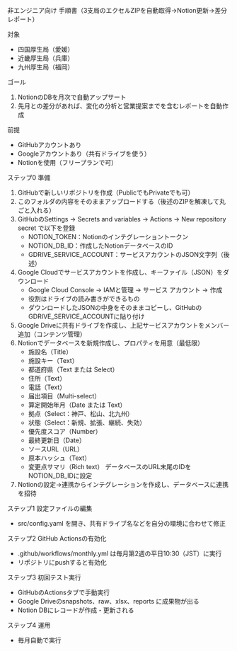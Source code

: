 非エンジニア向け 手順書（3支局のエクセルZIPを自動取得→Notion更新→差分レポート）

対象
- 四国厚生局（愛媛）
- 近畿厚生局（兵庫）
- 九州厚生局（福岡）

ゴール
1) NotionのDBを月次で自動アップサート
2) 先月との差分があれば、変化の分析と営業提案までを含むレポートを自動作成

前提
- GitHubアカウントあり
- Googleアカウントあり（共有ドライブを使う）
- Notionを使用（フリープランで可）

ステップ0 準備
1. GitHubで新しいリポジトリを作成（PublicでもPrivateでも可）
2. このフォルダの内容をそのままアップロードする（後述のZIPを解凍して丸ごと入れる）
3. GitHubのSettings → Secrets and variables → Actions → New repository secret で以下を登録
   - NOTION_TOKEN：Notionのインテグレーショントークン
   - NOTION_DB_ID：作成したNotionデータベースのID
   - GDRIVE_SERVICE_ACCOUNT：サービスアカウントのJSON文字列（後述）
4. Google Cloudでサービスアカウントを作成し、キーファイル（JSON）をダウンロード
   - Google Cloud Console → IAMと管理 → サービス アカウント → 作成
   - 役割はドライブの読み書きができるもの
   - ダウンロードしたJSONの中身をそのままコピーし、GitHubのGDRIVE_SERVICE_ACCOUNTに貼り付け
5. Google Driveに共有ドライブを作成し、上記サービスアカウントをメンバー追加（コンテンツ管理）
6. Notionでデータベースを新規作成し、プロパティを用意（最低限）
   - 施設名（Title）
   - 施設キー（Text）
   - 都道府県（Text または Select）
   - 住所（Text）
   - 電話（Text）
   - 届出項目（Multi-select）
   - 算定開始年月（Date または Text）
   - 拠点（Select：神戸、松山、北九州）
   - 状態（Select：新規、拡張、継続、失効）
   - 優先度スコア（Number）
   - 最終更新日（Date）
   - ソースURL（URL）
   - 原本ハッシュ（Text）
   - 変更点サマリ（Rich text）
   データベースのURL末尾のIDをNOTION_DB_IDに設定
7. Notionの設定→連携からインテグレーションを作成し、データベースに連携を招待

ステップ1 設定ファイルの編集
- src/config.yaml を開き、共有ドライブ名などを自分の環境に合わせて修正

ステップ2 GitHub Actionsの有効化
- .github/workflows/monthly.yml は毎月第2週の平日10:30（JST）に実行
- リポジトリにpushすると有効化

ステップ3 初回テスト実行
- GitHubのActionsタブで手動実行
- Google Driveのsnapshots、raw、xlsx、reports に成果物が出る
- Notion DBにレコードが作成・更新される

ステップ4 運用
- 毎月自動で実行
